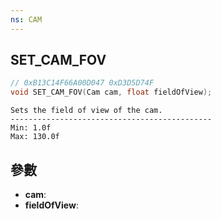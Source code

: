 ```yaml
---
ns: CAM
---
```

## SET_CAM_FOV

```c
// 0xB13C14F66A00D047 0xD3D5D74F
void SET_CAM_FOV(Cam cam, float fieldOfView);
```

```
Sets the field of view of the cam.  
---------------------------------------------  
Min: 1.0f  
Max: 130.0f  
```

## 參數
* **cam**: 
* **fieldOfView**: 

